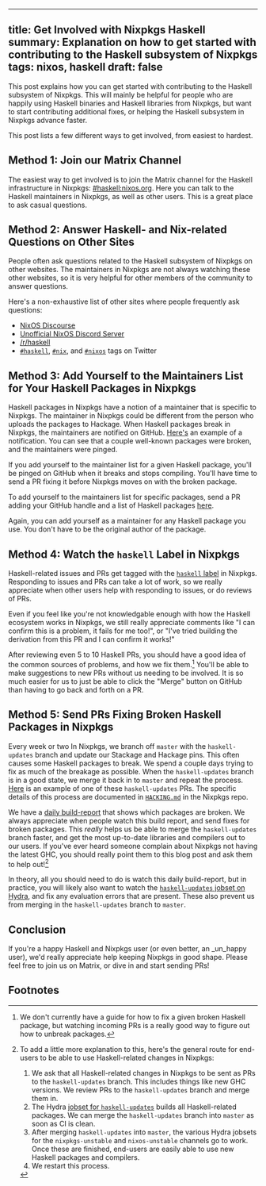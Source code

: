 ------------------------------------------------------
title: Get Involved with Nixpkgs Haskell
summary: Explanation on how to get started with contributing to the Haskell subsystem of Nixpkgs
tags: nixos, haskell
draft: false
------------------------------------------------------

This post explains how you can get started with contributing to the Haskell
subsystem of Nixpkgs.  This will mainly be helpful for people who are happily
using Haskell binaries and Haskell libraries from Nixpkgs, but want to start
contributing additional fixes, or helping the Haskell subsystem in Nixpkgs
advance faster.

This post lists a few different ways to get involved, from easiest to hardest.

## Method 1: Join our Matrix Channel

The easiest way to get involved is to join the Matrix channel for the Haskell
infrastructure in Nixpkgs:
[#haskell:nixos.org](https://matrix.to/#/#haskell:nixos.org).  Here you can
talk to the Haskell maintainers in Nixpkgs, as well as other users.  This is a
great place to ask casual questions.

## Method 2: Answer Haskell- and Nix-related Questions on Other Sites

People often ask questions related to the Haskell subsystem of Nixpkgs on other
websites. The maintainers in Nixpkgs are not always watching these other
websites, so it is very helpful for other members of the community to answer
questions.

Here's a non-exhaustive list of other sites where people frequently ask questions:

- [NixOS Discourse](https://discourse.nixos.org/)
- [Unofficial NixOS Discord Server](https://discord.com/invite/RbvHtGa)
- [/r/haskell](https://www.reddit.com/r/haskell)
- [`#haskell`](https://twitter.com/hashtag/haskell),
    [`#nix`](https://twitter.com/hashtag/nix), and
    [`#nixos`](https://twitter.com/hashtag/nixos) tags on Twitter

## Method 3: Add Yourself to the Maintainers List for Your Haskell Packages in Nixpkgs

Haskell packages in Nixpkgs have a notion of a maintainer that is specific to
Nixpkgs.  The maintainer in Nixpkgs could be different from the person who
uploads the packages to Hackage.  When Haskell packages break in Nixpkgs, the
maintainers are notified on GitHub.
[Here's](https://github.com/NixOS/nixpkgs/pull/199424#issuecomment-1305869454)
an example of a notification.  You can see that a couple well-known packages
were broken, and the maintainers were pinged.

If you add yourself to the maintainer list for a given Haskell package, you'll
be pinged on GitHub when it breaks and stops compiling.  You'll have time to
send a PR fixing it before Nixpkgs moves on with the broken package.

To add yourself to the maintainers list for specific packages, send a PR
adding your GitHub handle and a list of Haskell packages
[here](https://github.com/NixOS/nixpkgs/blob/3e1a3aa9392fd2be39717eb1ea2a08253d1ba3fd/pkgs/development/haskell-modules/configuration-hackage2nix/main.yaml#L166).

Again, you can add yourself as a maintainer for any Haskell package you use.
You don't have to be the original author of the package.

## Method 4: Watch the `haskell` Label in Nixpkgs

Haskell-related issues and PRs get tagged with the
[`haskell` label](https://github.com/NixOS/nixpkgs/labels/6.topic%3A%20haskell)
in Nixpkgs.  Responding to issues and PRs can take a lot of work, so we really
appreciate when other users help with responding to issues, or do reviews of
PRs.

Even if you feel like you're not knowledgable enough with how the Haskell ecosystem
works in Nixpkgs, we still really appreciate comments like "I can confirm
this is a problem, it fails for me too!", or "I've tried building the
derivation from this PR and I can confirm it works!"

After reviewing even 5 to 10 Haskell PRs, you should have a good idea of the
common sources of problems, and how we fix them.[^2]  You'll be able to make
suggestions to new PRs without us needing to be involved. It is so much easier
for us to just be able to click the "Merge" button on GitHub than having to go
back and forth on a PR.

## Method 5: Send PRs Fixing Broken Haskell Packages in Nixpkgs

Every week or two In Nixpkgs, we branch off `master` with the
`haskell-updates` branch and update our Stackage and Hackage pins. This often
causes some Haskell packages to break.  We spend a couple days trying to fix as
much of the breakage as possible.  When the `haskell-updates` branch is in a
good state, we merge it back in to `master` and repeat the process.
[Here](https://github.com/NixOS/nixpkgs/pull/199424) is an example of one of
these `haskell-updates` PRs. The specific details of this process are
documented in
[`HACKING.md`](https://github.com/NixOS/nixpkgs/blob/b457130e8a21608675ddf12c7d85227b22a27112/pkgs/development/haskell-modules/HACKING.md)
in the Nixpkgs repo.

We have a
[daily build-report](https://github.com/cdepillabout/nix-haskell-updates-status)
that shows which packages are broken.  We always appreciate when people watch
this build report, and send fixes for broken packages.  This _really_ helps us
be able to merge the `haskell-updates` branch faster, and get the most
up-to-date libraries and compilers out to our users.  If you've ever heard
someone complain about Nixpkgs not having the latest GHC, you should really
point them to this blog post and ask them to help out![^1]

In theory, all you should need to do is watch this daily build-report, but in
practice, you will likely also want to watch the
[`haskell-updates` jobset on Hydra](https://hydra.nixos.org/jobset/nixpkgs/haskell-updates#tabs-errors),
and fix any evaluation errors that are present.  These also prevent us from
merging in the `haskell-updates` branch to `master`.

## Conclusion

If you're a happy Haskell and Nixpkgs user (or even better, an _un_happy user),
we'd really appreciate help keeping Nixpkgs in good shape.  Please feel free to
join us on Matrix, or dive in and start sending PRs!

## Footnotes

[^1]: To add a little more explanation to this, here's the general route for
    end-users to be able to use Haskell-related changes in Nixpkgs:

    1. We ask that all Haskell-related changes in Nixpkgs to be sent as PRs to the
        `haskell-updates` branch. This includes things like new GHC versions.
        We review PRs to the `haskell-updates` branch and merge them in.
    1. The Hydra
        [jobset for `haskell-updates`](https://hydra.nixos.org/jobset/nixpkgs/haskell-updates)
        builds all Haskell-related packages.  We can merge the
        `haskell-updates` branch into `master` as soon as CI is clean.
    1. After merging `haskell-updates` into `master`, the various Hydra jobsets for
        the `nixpkgs-unstable` and `nixos-unstable` channels go to work.  Once
        these are finished, end-users are easily able to use new
        Haskell packages and compilers.
    1. We restart this process.

[^2]: We don't currently have a guide for how to fix a given broken Haskell package, but
    watching incoming PRs is a really good way to figure out how to unbreak packages.
